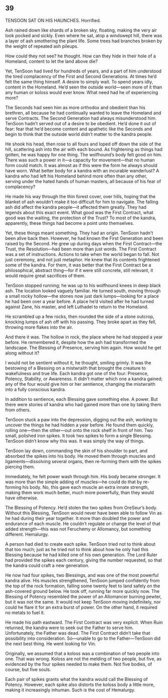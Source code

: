 ## 39


TENSOON SAT ON HIS HAUNCHES. Horrified.

Ash rained down like shards of a broken sky, floating, making the very air look pocked and sickly. Even where he sat, atop a windswept hill, there was a layer of ash smothering the plant life. Some trees had branches broken by the weight of repeated ash pileups.

How could they not see? he thought. How can they hide in their hole of a Homeland, content to let the land above die?

Yet, TenSoon had lived for hundreds of years, and a part of him understood the tired complacency of the First and Second Generations. At times he’d felt the same thing himself. A desire to simply wait. To spend years idly, content in the Homeland. He’d seen the outside world—seen more of it than any human or koloss would ever know. What need had he of experiencing more?

The Seconds had seen him as more orthodox and obedient than his brethren, all because he had continually wanted to leave the Homeland and serve Contracts. The Second Generation had always misunderstood him. TenSoon hadn’t served out of a desire to be obedient. He’d done it out of fear: fear that he’d become content and apathetic like the Seconds and begin to think that the outside world didn’t matter to the kandra people.

He shook his head, then rose to all fours and loped off down the side of the hill, scattering ash into the air with each bound. As frightening as things had gotten, he was happy for one thing. The wolfhound’s body felt good on him. There was such a power in it—a capacity for movement—that no human form could match. It was almost as if this were the form he always should have worn. What better body for a kandra with an incurable wanderlust? A kandra who had left his Homeland behind more often than any other, serving under the hated hands of human masters, all because of his fear of complacency?

He made his way through the thin forest cover, over hills, hoping that the blanket of ash wouldn’t make it too difficult for him to navigate. The falling ash did affect the kandra people—it affected them greatly. They had legends about this exact event. What good was the First Contract, what good was the waiting, the protection of the Trust? To most of the kandra, apparently, these things had become a point unto themselves.

Yet, these things meant something. They had an origin. TenSoon hadn’t been alive back then. However, he had known the First Generation and been raised by the Second. He grew up during days when the First Contract—the Trust, the Resolution—had been more than just words. The First Contract was a set of instructions. Actions to take when the world began to fall. Not just ceremony, and not just metaphor. He knew that its contents frightened some of the kandra. For them, it was better that the First Contract be a philosophical, abstract thing—for if it were still concrete, still relevant, it would require great sacrifices of them.

TenSoon stopped running; he was up to his wolfhound knees in deep black ash. The location looked vaguely familiar. He turned south, moving through a small rocky hollow—the stones now just dark lumps—looking for a place he had been over a year before. A place he’d visited after he had turned against Zane, his master, and left Luthadel to return to the Homeland.

He scrambled up a few rocks, then rounded the side of a stone outcrop, knocking lumps of ash off with his passing. They broke apart as they fell, throwing more flakes into the air.

And there it was. The hollow in rock, the place where he had stopped a year before. He remembered it, despite how the ash had transformed the landscape. The Blessing of Presence, serving him again. How would he get along without it?

I would not be sentient without it, he thought, smiling grimly. It was the bestowing of a Blessing on a mistwraith that brought the creature to wakefulness and true life. Each kandra got one of the four: Presence, Potency, Stability, or Awareness. It didn’t matter which one a kandra gained; any of the four would give him or her sentience, changing the mistwraith into a fully conscious kandra.

In addition to sentience, each Blessing gave something else. A power. But there were stories of kandra who had gained more than one by taking them from others.

TenSoon stuck a paw into the depression, digging out the ash, working to uncover the things he had hidden a year before. He found them quickly, rolling one—then the other—out onto the rock shelf in front of him. Two small, polished iron spikes. It took two spikes to form a single Blessing. TenSoon didn’t know why this was. It was simply the way of things.

TenSoon lay down, commanding the skin of his shoulder to part, and absorbed the spikes into his body. He moved them through muscles and ligaments—dissolving several organs, then re-forming them with the spikes piercing them.

Immediately, he felt power wash through him. His body became stronger. It was more than the simple adding of muscles—he could do that by re-forming his body. No, this gave each muscle an extra innate strength, making them work much better, much more powerfully, than they would have otherwise.

The Blessing of Potency. He’d stolen the two spikes from OreSeur’s body. Without this Blessing, TenSoon would never have been able to follow Vin as he had during their year together. It more than doubled the power and endurance of each muscle. He couldn’t regulate or change the level of that added strength—this was not Feruchemy or Allomancy, but something different. Hemalurgy.

A person had died to create each spike. TenSoon tried not to think about that too much; just as he tried not to think about how he only had this Blessing because he had killed one of his own generation. The Lord Ruler had provided the spikes each century, giving the number requested, so that the kandra could craft a new generation.

He now had four spikes, two Blessings, and was one of the most powerful kandra alive. His muscles strengthened, TenSoon jumped confidently from the top of the rock formation, falling some twenty feet to land safely on the ash-covered ground below. He took off, running far more quickly now. The Blessing of Potency resembled the power of an Allomancer burning pewter, but it was not the same. It would not keep TenSoon moving indefinitely, nor could he flare it for an extra burst of power. On the other hand, it required no metals to fuel it.

He made his path eastward. The First Contract was very explicit. When Ruin returned, the kandra were to seek out the Father to serve him. Unfortunately, the Father was dead. The First Contract didn’t take that possibility into consideration. So—unable to go to the Father—TenSoon did the next best thing. He went looking for Vin.



Originally, we assumed that a koloss was a combination of two people into one. That was wrong. Koloss are not the melding of two people, but five, as evidenced by the four spikes needed to make them. Not five bodies, of course, but five souls.

Each pair of spikes grants what the kandra would call the Blessing of Potency. However, each spike also distorts the koloss body a little more, making it increasingly inhuman. Such is the cost of Hemalurgy.





